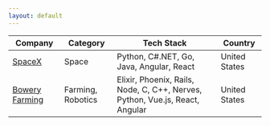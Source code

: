 ```yaml
---
layout: default
---
```


<link rel="stylesheet" type="text/css" href="https://cdn.datatables.net/1.11.2/css/jquery.dataTables.css">

<table id="companies" class="display" style="width:100%">
    <thead>
        <tr>
            <th>Company</th>
            <th>Category</th>
            <th>Tech Stack</th>
            <th>Country</th>
        </tr>
    </thead>
    <tbody>
        <tr>
            <td><a href="https://www.spacex.com/careers" target="_blank">SpaceX</a></td>
            <td>Space</td>
            <td>Python, C#.NET, Go, Java, Angular, React</td>
            <td>United States</td>
        </tr>
        <tr>
            <td><a href="https://boweryfarming.com/farm-careers" target="_blank">Bowery Farming</a></td>
            <td>Farming, Robotics</td>
            <td>Elixir, Phoenix, Rails, Node, C, C++, Nerves, Python, Vue.js, React, Angular</td>
            <td>United States</td>
        </tr>
    </tbody>
</table>


<script src="https://ajax.googleapis.com/ajax/libs/jquery/3.6.0/jquery.min.js"></script>
<script type="text/javascript" charset="utf8" src="https://cdn.datatables.net/1.11.2/js/jquery.dataTables.js"></script>
<script src="{{ base.url | prepend: site.url }}/assets/js/index.js"></script>

